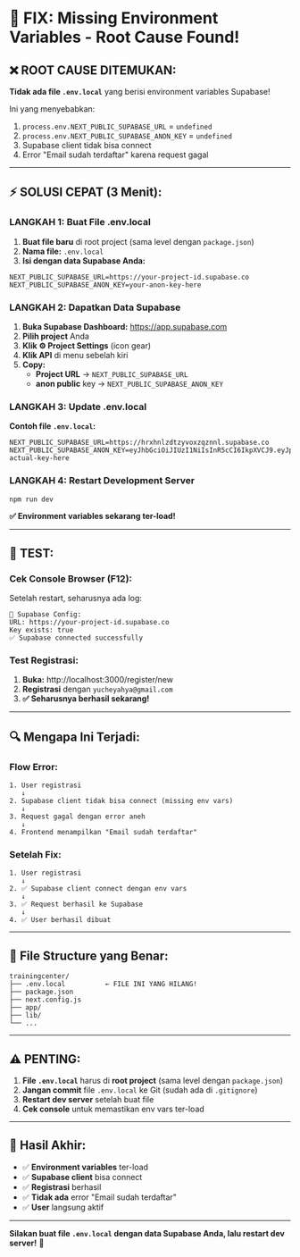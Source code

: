 # 🔧 FIX: Missing Environment Variables - Root Cause Found!

## ❌ **ROOT CAUSE DITEMUKAN:**

**Tidak ada file `.env.local`** yang berisi environment variables Supabase!

Ini yang menyebabkan:
1. `process.env.NEXT_PUBLIC_SUPABASE_URL` = `undefined`
2. `process.env.NEXT_PUBLIC_SUPABASE_ANON_KEY` = `undefined`
3. Supabase client tidak bisa connect
4. Error "Email sudah terdaftar" karena request gagal

---

## ⚡ **SOLUSI CEPAT (3 Menit):**

### **LANGKAH 1: Buat File .env.local**

1. **Buat file baru** di root project (sama level dengan `package.json`)
2. **Nama file:** `.env.local`
3. **Isi dengan data Supabase Anda:**

```env
NEXT_PUBLIC_SUPABASE_URL=https://your-project-id.supabase.co
NEXT_PUBLIC_SUPABASE_ANON_KEY=your-anon-key-here
```

### **LANGKAH 2: Dapatkan Data Supabase**

1. **Buka Supabase Dashboard:** https://app.supabase.com
2. **Pilih project** Anda
3. **Klik ⚙️ Project Settings** (icon gear)
4. **Klik API** di menu sebelah kiri
5. **Copy:**
   - **Project URL** → `NEXT_PUBLIC_SUPABASE_URL`
   - **anon public** key → `NEXT_PUBLIC_SUPABASE_ANON_KEY`

### **LANGKAH 3: Update .env.local**

**Contoh file `.env.local`:**
```env
NEXT_PUBLIC_SUPABASE_URL=https://hrxhnlzdtzyvoxzqznnl.supabase.co
NEXT_PUBLIC_SUPABASE_ANON_KEY=eyJhbGciOiJIUzI1NiIsInR5cCI6IkpXVCJ9.eyJpc3MiOiJzdXBhYmFzZSIsInJlZiI6ImhyeGhubHpkdHp5dm94enF6bm5sIiwicm9sZSI6ImFub24iLCJpYXQiOjE3MzQ5NzQ4MDAsImV4cCI6MjA1MDU1MDgwMH0.your-actual-key-here
```

### **LANGKAH 4: Restart Development Server**

```bash
npm run dev
```

**✅ Environment variables sekarang ter-load!**

---

## 🧪 **TEST:**

### **Cek Console Browser (F12):**

Setelah restart, seharusnya ada log:
```
🔧 Supabase Config:
URL: https://your-project-id.supabase.co
Key exists: true
✅ Supabase connected successfully
```

### **Test Registrasi:**

1. **Buka:** http://localhost:3000/register/new
2. **Registrasi** dengan `yucheyahya@gmail.com`
3. **✅ Seharusnya berhasil sekarang!**

---

## 🔍 **Mengapa Ini Terjadi:**

### **Flow Error:**
```
1. User registrasi
   ↓
2. Supabase client tidak bisa connect (missing env vars)
   ↓
3. Request gagal dengan error aneh
   ↓
4. Frontend menampilkan "Email sudah terdaftar"
```

### **Setelah Fix:**
```
1. User registrasi
   ↓
2. ✅ Supabase client connect dengan env vars
   ↓
3. ✅ Request berhasil ke Supabase
   ↓
4. ✅ User berhasil dibuat
```

---

## 📁 **File Structure yang Benar:**

```
trainingcenter/
├── .env.local          ← FILE INI YANG HILANG!
├── package.json
├── next.config.js
├── app/
├── lib/
└── ...
```

---

## ⚠️ **PENTING:**

1. **File `.env.local`** harus di **root project** (sama level dengan `package.json`)
2. **Jangan commit** file `.env.local` ke Git (sudah ada di `.gitignore`)
3. **Restart dev server** setelah buat file
4. **Cek console** untuk memastikan env vars ter-load

---

## 🎯 **Hasil Akhir:**

- ✅ **Environment variables** ter-load
- ✅ **Supabase client** bisa connect
- ✅ **Registrasi** berhasil
- ✅ **Tidak ada** error "Email sudah terdaftar"
- ✅ **User** langsung aktif

---

**Silakan buat file `.env.local` dengan data Supabase Anda, lalu restart dev server!** 🚀

